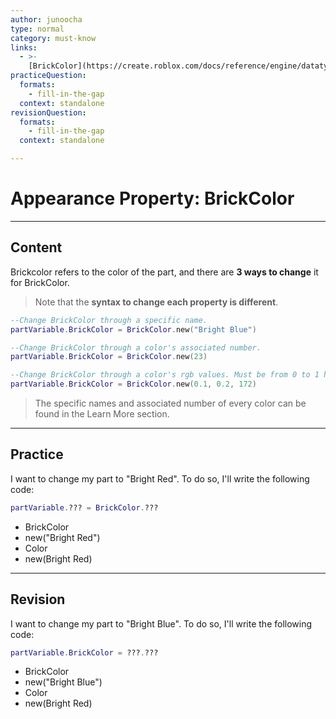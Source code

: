 ```yaml
---
author: junoocha
type: normal
category: must-know
links:
  - >-
    [BrickColor](https://create.roblox.com/docs/reference/engine/datatypes/BrickColor){website}
practiceQuestion:
  formats:
    - fill-in-the-gap
  context: standalone
revisionQuestion:
  formats:
    - fill-in-the-gap
  context: standalone

---
```


# Appearance Property: BrickColor
---

## Content
Brickcolor refers to the color of the part, and there are **3 ways to change** it for BrickColor. 

> Note that the **syntax to change each property is different**. 

```lua
--Change BrickColor through a specific name.
partVariable.BrickColor = BrickColor.new("Bright Blue")

--Change BrickColor through a color's associated number.
partVariable.BrickColor = BrickColor.new(23)

--Change BrickColor through a color's rgb values. Must be from 0 to 1 however.
partVariable.BrickColor = BrickColor.new(0.1, 0.2, 172)
```
> The specific names and associated number of every color can be found in the Learn More section.
---

## Practice

I want to change my part to "Bright Red". To do so, I'll write the following code:

```lua
partVariable.??? = BrickColor.???
```

- BrickColor
- new("Bright Red")
- Color
- new(Bright Red)

---

## Revision

I want to change my part to "Bright Blue". To do so, I'll write the following code:

```lua
partVariable.BrickColor = ???.???
```
- BrickColor
- new("Bright Blue")
- Color
- new(Bright Red)
